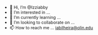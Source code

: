 - 👋 Hi, I’m @Izziabby
- 👀 I’m interested in ...
- 🌱 I’m currently learning ...
- 💞️ I’m looking to collaborate on ...
- 📫 How to reach me ... iabilheira@olin.edu

<!---
Izziabby/Izziabby is a ✨ special ✨ repository because its `README.md` (this file) appears on your GitHub profile.
You can click the Preview link to take a look at your changes.
--->
